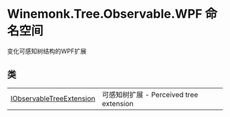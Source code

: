 # Winemonk.Tree.Observable.WPF 命名空间


变化可感知树结构的WPF扩展



## 类
<table>
<tr>
<td><a href="T_Winemonk_Tree_Observable_WPF_IObservableTreeExtension.md">IObservableTreeExtension</a></td>
<td>可感知树扩展 - Perceived tree extension</td></tr>
</table>